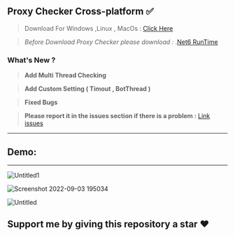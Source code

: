 ## Proxy Checker Cross-platform ✅

> Download For Windows ,Linux , MacOs : [Click Here](https://github.com/miticyber/ProxyChecker/releases/tag/proxychecker_V2)


> _Before Download Proxy Checker please download :_ .[Net6 RunTime](https://dotnet.microsoft.com/en-us/download/dotnet/6.0) 

### What's New ?

> **Add Multi Thread Checking**

> **Add Custom Setting ( Timout , BotThread )**

> **Fixed Bugs**



> **Please report it in the issues section if there is a problem :** [Link issues](https://github.com/Mahdikhoubrouy/ProxyFinderAndChecker/issues)

---

## **Demo:**



---


![Untitled1](https://user-images.githubusercontent.com/75374523/188277426-694d6e14-f4d4-4824-920f-ba28ccea9c1f.png)

![Screenshot 2022-09-03 195034](https://user-images.githubusercontent.com/75374523/188277430-6e56fa82-43fc-4a8f-af91-c54f9c94d925.png)

![Untitled](https://user-images.githubusercontent.com/75374523/188277432-46abf67b-a360-4f26-85a0-2d35851f5cc4.png)

## **Support me by giving this repository a star ❤️**
